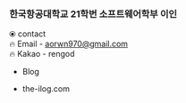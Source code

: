 ### 한국항공대학교 21학번 소프트웨어학부 이인  
	  
⦿ contact  
	  🔥 Email - aorwn970@gmail.com  
	  🔥 Kakao - rengod  

* Blog
 - the-ilog.com

